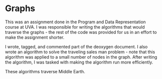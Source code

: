 # Graphs
This was an assignment done in the Program and Data Representation course at UVA. I was responsible for writing the algorithms that would traverse the graphs - the rest of the code was provided for us in an effort to make the assignment shorter.

I wrote, tagged, and commented part of the deoxygen document. I also wrote an algorithm to solve the traveling sales man problem - note that this algorithm was applied to a small number of nodes in the graph. After writing the algorithm, I was tasked with making the algorithm run more efficiently. 

These algorithms traverse Middle Earth.

